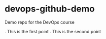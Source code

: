 # devops-github-demo
Demo repo for the DevOps course

. This is the first point 
. This is the second point 

